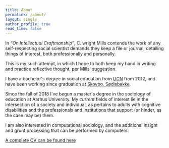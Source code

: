 ```yaml
---
title: About
permalink: /about/
layout: single
author_profile: true
read_time: false
---
```


In *“On Intellectual Craftmanship”*, C. wright Mills contends the work of any
self-respecting social scientist demands they keep a file or journal, detailing
things of interest, both professionally and personally.

This is my such attempt, in which I hope to both keep my hand in writing and practice
reflective thought, per Mills' suggestion.

I have a bachelor's degree in social education from [UCN][ucn] from 2012, and have been working since graduation at [Skovbo, Sødisbakke][skovbo].

Since the fall of 2018 I've begun a master's degree in the sociology of education at Aarhus University. My *current* fields of interest lie in the intersection of a society and individual, as pertains to adults with cognitive disabilities and the professionals and institutions that support (or hinder, as the case may be) them.

I am also interested in computational sociology, and the additional insight and grunt processing that can be performed by computers.

[A complete CV can be found here](/cv-en/)

[ucn]: https://www.ucn.dk/uddannelser/p%C3%A6dagog
[skovbo]: http://www.sodisbakke.rn.dk/fagprofessionelle/doegntilbud/skovbo
